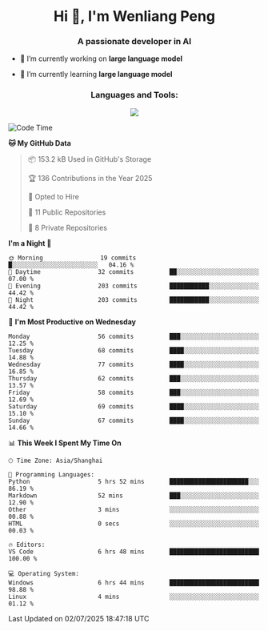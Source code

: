 <h1 align="center">Hi 👋, I'm Wenliang Peng</h1>
<h3 align="center">A passionate developer in AI</h3>

- 🔭 I’m currently working on **large language model**

- 🌱 I’m currently learning **large language model**

<!-- <h3 align="left">Connect with me:</h3> -->
<!-- <p align="left">
</p> -->

<h3 align="center">Languages and Tools:</h3>
<p align="center">
  <a href="https://skillicons.dev">
    <img src="https://skillicons.dev/icons?i=cpp,ros,docker,azure,git,linux,py,pytorch,cmake,githubactions,powershell,md&perline=6" />
  </a>
</p>


<!-- <p><img align="center" src="https://github-readme-stats.vercel.app/api/top-langs?username=bpwl0121&show_icons=true&locale=en&layout=compact" alt="bpwl0121" /></p> -->

<!-- <p><img align="center" src="https://github-readme-streak-stats.herokuapp.com/?user=bpwl0121&" alt="bpwl0121" /></p> -->

<!--START_SECTION:waka-->
![Code Time](http://img.shields.io/badge/Code%20Time-299%20hrs%204%20mins-blue)

**🐱 My GitHub Data** 

> 📦 153.2 kB Used in GitHub's Storage 
 > 
> 🏆 136 Contributions in the Year 2025
 > 
> 💼 Opted to Hire
 > 
> 📜 11 Public Repositories 
 > 
> 🔑 8 Private Repositories 
 > 
**I'm a Night 🦉** 

```text
🌞 Morning                19 commits          █░░░░░░░░░░░░░░░░░░░░░░░░   04.16 % 
🌆 Daytime                32 commits          ██░░░░░░░░░░░░░░░░░░░░░░░   07.00 % 
🌃 Evening                203 commits         ███████████░░░░░░░░░░░░░░   44.42 % 
🌙 Night                  203 commits         ███████████░░░░░░░░░░░░░░   44.42 % 
```
📅 **I'm Most Productive on Wednesday** 

```text
Monday                   56 commits          ███░░░░░░░░░░░░░░░░░░░░░░   12.25 % 
Tuesday                  68 commits          ████░░░░░░░░░░░░░░░░░░░░░   14.88 % 
Wednesday                77 commits          ████░░░░░░░░░░░░░░░░░░░░░   16.85 % 
Thursday                 62 commits          ███░░░░░░░░░░░░░░░░░░░░░░   13.57 % 
Friday                   58 commits          ███░░░░░░░░░░░░░░░░░░░░░░   12.69 % 
Saturday                 69 commits          ████░░░░░░░░░░░░░░░░░░░░░   15.10 % 
Sunday                   67 commits          ████░░░░░░░░░░░░░░░░░░░░░   14.66 % 
```


📊 **This Week I Spent My Time On** 

```text
🕑︎ Time Zone: Asia/Shanghai

💬 Programming Languages: 
Python                   5 hrs 52 mins       ██████████████████████░░░   86.19 % 
Markdown                 52 mins             ███░░░░░░░░░░░░░░░░░░░░░░   12.90 % 
Other                    3 mins              ░░░░░░░░░░░░░░░░░░░░░░░░░   00.88 % 
HTML                     0 secs              ░░░░░░░░░░░░░░░░░░░░░░░░░   00.03 % 

🔥 Editors: 
VS Code                  6 hrs 48 mins       █████████████████████████   100.00 % 

💻 Operating System: 
Windows                  6 hrs 44 mins       █████████████████████████   98.88 % 
Linux                    4 mins              ░░░░░░░░░░░░░░░░░░░░░░░░░   01.12 % 
```


 Last Updated on 02/07/2025 18:47:18 UTC
<!--END_SECTION:waka-->
